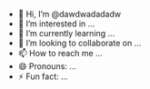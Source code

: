 - 👋 Hi, I’m @dawdwadadadw
- 👀 I’m interested in ...
- 🌱 I’m currently learning ...
- 💞️ I’m looking to collaborate on ...
- 📫 How to reach me ...
- 😄 Pronouns: ...
- ⚡ Fun fact: ...

<!---
dawdwadadadw/dawdwadadadw is a ✨ special ✨ repository because its `README.md` (this file) appears on your GitHub profile.
You can click the Preview link to take a look at your changes.
--->
